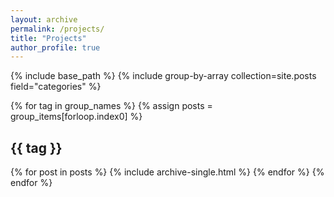 ```yaml
---
layout: archive
permalink: /projects/
title: "Projects"
author_profile: true
---
```


{% include base_path %}
{% include group-by-array collection=site.posts field="categories" %}

{% for tag in group_names %}
  {% assign posts = group_items[forloop.index0] %}
  <h2 id="{{ tag | slugify }}" class="archive__subtitle">{{ tag }}</h2>
  {% for post in posts %}
    {% include archive-single.html %}
  {% endfor %}
{% endfor %}
